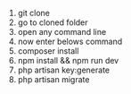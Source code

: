 1. git clone <remote-link>
2. go to cloned folder
3. open any command line
4. now enter belows command    
5. composer install 
6. npm install && npm run dev
7. php artisan key:generate
8. php artisan migrate    
    
